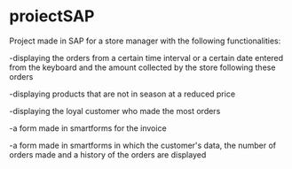 # proiectSAP

Project made in SAP for a store manager with the following functionalities:

-displaying the orders from a certain time interval or a certain date entered from the keyboard and the amount collected by the store following these orders

-displaying products that are not in season at a reduced price

-displaying the loyal customer who made the most orders

-a form made in smartforms for the invoice

-a form made in smartforms in which the customer's data, the number of orders made and a history of the orders are displayed
